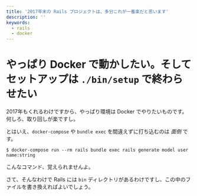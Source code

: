 ```yaml
---
title: '2017年末の Rails プロジェクトは、多分これが一番楽だと思います'
description: ''
keywords:
  - rails
  - docker
---
```


# やっぱり Docker で動かしたい。そしてセットアップは `./bin/setup` で終わらせたい

2017年もくれるわけですから、やっぱり環境は Docker でやりたいものです。
何しろ、取り回しが楽ですし。

とはいえ、`docker-compose` や `bundle exec` を間違えずに打ち込むのは *面倒* です。

```
$ docker-compose run --rm rails bundle exec rails generate model user name:string
```

こんなコマンド、覚えられませんよ。

さて、そんなわけで Rails には `bin` ディレクトリがあるわけですし、この中のファイルを書き換えればよいでしょう。
